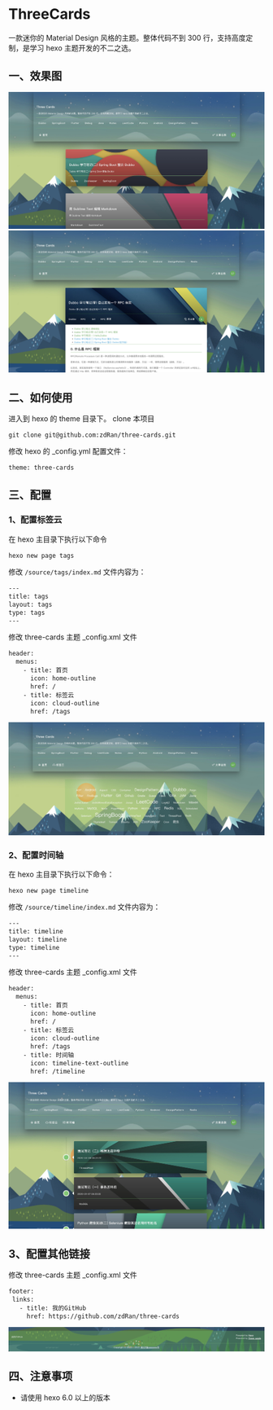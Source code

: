 # ThreeCards
一款迷你的 Material Design 风格的主题。整体代码不到 300 行，支持高度定制，是学习 hexo 主题开发的不二之选。

## 一、效果图

![首图](https://github.com/zdRan/three-cards/blob/main/image/%E9%A6%96%E5%9B%BE.jpg)
![博客图](./image/博客图.jpg)

## 二、如何使用
进入到 hexo 的 theme 目录下。 clone 本项目

```
git clone git@github.com:zdRan/three-cards.git
```
修改 hexo 的 _config.yml 配置文件：

```
theme: three-cards
```

## 三、配置
### 1、配置标签云
在 hexo 主目录下执行以下命令

```
hexo new page tags
```
修改 ```/source/tags/index.md``` 文件内容为：

```
---
title: tags
layout: tags
type: tags
---
```

修改 three-cards 主题 _config.xml 文件

```
header:
  menus:
    - title: 首页
      icon: home-outline
      href: /
    - title: 标签云
      icon: cloud-outline
      href: /tags
```
![标签云](./image/标签云.jpg)


### 2、配置时间轴
在 hexo 主目录下执行以下命令：

```
hexo new page timeline
```

修改 ```/source/timeline/index.md``` 文件内容为：

```
---
title: timeline
layout: timeline
type: timeline
---
```

修改 three-cards 主题 _config.xml 文件

```
header:
  menus:
    - title: 首页
      icon: home-outline
      href: /
    - title: 标签云
      icon: cloud-outline
      href: /tags
    - title: 时间轴
      icon: timeline-text-outline
      href: /timeline
```
![时间轴](./image/时间轴.jpg)

## 3、配置其他链接
 修改 three-cards 主题 _config.xml 文件

 ```
footer:
  links:
    - title: 我的GitHub
      href: https://github.com/zdRan/three-cards

 ```
 ![页脚](./image/页脚.jpg)

 ## 四、注意事项
 + 请使用 hexo 6.0 以上的版本
